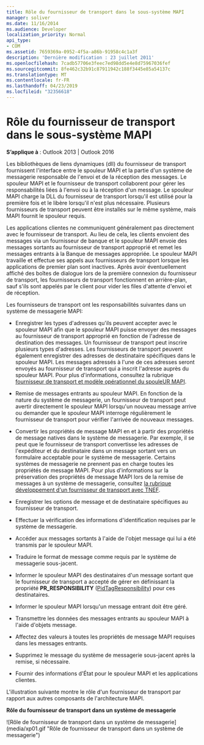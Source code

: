 ```yaml
---
title: Rôle du fournisseur de transport dans le sous-système MAPI
manager: soliver
ms.date: 11/16/2014
ms.audience: Developer
localization_priority: Normal
api_type:
- COM
ms.assetid: 7659369a-0952-4f5a-a86b-91958c4c1a3f
description: 'Dernière modification : 23 juillet 2011'
ms.openlocfilehash: 7cadb57706e3feec7ed98dd5e4e8d75967036fef
ms.sourcegitcommit: 8fe462c32b91c87911942c188f3445e85a54137c
ms.translationtype: MT
ms.contentlocale: fr-FR
ms.lasthandoff: 04/23/2019
ms.locfileid: "32356618"
---
```

# <a name="transport-provider-role-in-the-mapi-subsystem"></a>Rôle du fournisseur de transport dans le sous-système MAPI
  
**S’applique à** : Outlook 2013 | Outlook 2016 
  
Les bibliothèques de liens dynamiques (dll) du fournisseur de transport fournissent l'interface entre le spouleur MAPI et la partie d'un système de messagerie responsable de l'envoi et de la réception des messages. Le spouleur MAPI et le fournisseur de transport collaborent pour gérer les responsabilités liées à l'envoi ou à la réception d'un message. Le spouleur MAPI charge la DLL du fournisseur de transport lorsqu'il est utilisé pour la première fois et le libère lorsqu'il n'est plus nécessaire. Plusieurs fournisseurs de transport peuvent être installés sur le même système, mais MAPI fournit le spouleur requis.
  
Les applications clientes ne communiquent généralement pas directement avec le fournisseur de transport. Au lieu de cela, les clients envoient des messages via un fournisseur de banque et le spouleur MAPI envoie des messages sortants au fournisseur de transport approprié et remet les messages entrants à la Banque de messages appropriée. Le spouleur MAPI travaille et effectue ses appels aux fournisseurs de transport lorsque les applications de premier plan sont inactives. Après avoir éventuellement affiché des boîtes de dialogue lors de la première connexion du fournisseur de transport, les fournisseurs de transport fonctionnent en arrière-plan, sauf s'ils sont appelés par le client pour vider les files d'attente d'envoi et de réception. 
  
Les fournisseurs de transport ont les responsabilités suivantes dans un système de messagerie MAPI:
  
- Enregistrer les types d'adresses qu'ils peuvent accepter avec le spouleur MAPI afin que le spouleur MAPI puisse envoyer des messages au fournisseur de transport approprié en fonction de l'adresse de destination des messages. Un fournisseur de transport peut inscrire plusieurs types d'adresses. Les fournisseurs de transport peuvent également enregistrer des adresses de destinataire spécifiques dans le spouleur MAPI. Les messages adressés à l'une de ces adresses seront envoyés au fournisseur de transport qui a inscrit l'adresse auprès du spouleur MAPI. Pour plus d'informations, consultez la rubrique [fournisseur de transport et modèle opérationnel du spouleUR MAPI](transport-provider-and-mapi-spooler-operational-model.md).
    
- Remise de messages entrants au spouleur MAPI. En fonction de la nature du système de messagerie, un fournisseur de transport peut avertir directement le spouleur MAPI lorsqu'un nouveau message arrive ou demander que le spouleur MAPI interroge régulièrement le fournisseur de transport pour vérifier l'arrivée de nouveaux messages.
    
- Convertir les propriétés de message MAPI en et à partir des propriétés de message natives dans le système de messagerie. Par exemple, il se peut que le fournisseur de transport convertisse les adresses de l'expéditeur et du destinataire dans un message sortant vers un formulaire acceptable pour le système de messagerie. Certains systèmes de messagerie ne prennent pas en charge toutes les propriétés de message MAPI. Pour plus d'informations sur la préservation des propriétés de message MAPI lors de la remise de messages à un système de messagerie, consultez [la rubrique développement d'un fournisseur de transport avec TNEF](developing-a-tnef-enabled-transport-provider.md).
    
- Enregistrer les options de message et de destinataire spécifiques au fournisseur de transport.
    
- Effectuer la vérification des informations d'identification requises par le système de messagerie.
    
- Accéder aux messages sortants à l'aide de l'objet message qui lui a été transmis par le spouleur MAPI.
    
- Traduire le format de message comme requis par le système de messagerie sous-jacent.
    
- Informer le spouleur MAPI des destinataires d'un message sortant que le fournisseur de transport a accepté de gérer en définissant la propriété **PR_RESPONSIBILITY** ([PidTagResponsibility](pidtagresponsibility-canonical-property.md)) pour ces destinataires.
    
- Informer le spouleur MAPI lorsqu'un message entrant doit être géré.
    
- Transmettre les données des messages entrants au spouleur MAPI à l'aide d'objets message.
    
- Affectez des valeurs à toutes les propriétés de message MAPI requises dans les messages entrants.
    
- Supprimez le message du système de messagerie sous-jacent après la remise, si nécessaire.
    
- Fournir des informations d'État pour le spouleur MAPI et les applications clientes.
    
L'illustration suivante montre le rôle d'un fournisseur de transport par rapport aux autres composants de l'architecture MAPI.
  
**Rôle du fournisseur de transport dans un système de messagerie**
  
![Rôle de fournisseur de transport dans un système de messagerie] (media/xp01.gif "Rôle de fournisseur de transport dans un système de messagerie")
  

